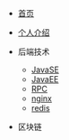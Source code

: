 * [首页](/)
* [个人介绍](guide)

* 后端技术
    * [JavaSE](01/javaee/)
    * [JavaEE](01/javase/)
    * [RPC](01/rpc/)
    * [nginx](01/nginx/)
    * [redis](01/redis/)

* 区块链